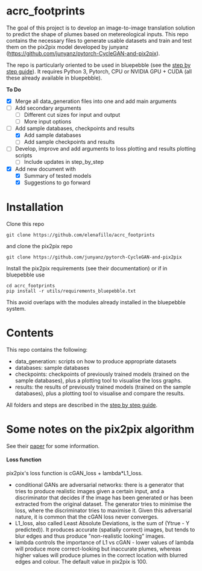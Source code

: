 # acrc_footprints
The goal of this project is to develop an image-to-image translation solution to predict the shape of plumes based on metereological inputs.
This repo contains the necessary files to generate usable datasets and train and test them on the pix2pix model developed by junyanz (https://github.com/junyanz/pytorch-CycleGAN-and-pix2pix). 

The repo is particularly oriented to be used in bluepebble (see the [step by step guide](step-by-step.md)). It requires Python 3, Pytorch, CPU or NVIDIA GPU + CUDA (all these already available in bluepebble).

**To Do**
- [x] Merge all data_generation files into one and add main arguments
- [ ] Add secondary arguments 
    - [ ] Different cut sizes for input and output
    - [ ] More input options 
- [ ] Add sample databases, checkpoints and results
    - [x] Add sample databases
    - [ ] Add sample checkpoints and results
- [ ] Develop, improve and add arguments to loss plotting and results plotting scripts
    - [ ]  Include updates in step_by_step 
- [x] Add new document with
    - [x] Summary of tested models
    - [x] Suggestions to go forward

# Installation
Clone this repo 
```
git clone https://github.com/elenafillo/acrc_footprints
```
and clone the pix2pix repo
```
git clone https://github.com/junyanz/pytorch-CycleGAN-and-pix2pix
```
Install the pix2pix requirements (see their documentation) or if in bluepebble use 
```
cd acrc_footprints
pip install -r utils/requirements_bluepebble.txt
```
This avoid overlaps with the modules already installed in the bluepebble system.

# Contents
This repo contains the following:
- data_generation: scripts on how to produce appropriate datasets
- databases: sample databases
- checkpoints: checkpoints of previously trained models (trained on the sample databases), plus a plotting tool to visualise the loss graphs.
- results: the results of previously trained models (trained on the sample databases), plus a plotting tool to visualise and compare the results.

All folders and steps are described in the [step by step guide](step-by-step.md).
# Some notes on the pix2pix algorithm
See their [paper](https://arxiv.org/pdf/1611.07004.pdf) for some information.
#### Loss function
 pix2pix's loss function is cGAN_loss + lambda*L1_loss. 
- conditional GANs are adversarial networks: there is a generator that tries to produce realistic images given a certain input, and a discriminator that decides if the image has been generated or has been extracted from the original dataset. The generator tries to minimise the loss, where the discriminator tries to maximise it. Given this adversarial nature, it is common that the cGAN loss never converges.
- L1_loss, also called Least Absolute Deviations, is the sum of (Ytrue - Y predicted)). It produces accurate (spatially correct) images, but tends to blur edges and thus produce "non-realistic looking" images.
- lambda controls the importance of L1 vs cGAN - lower values of lambda will produce more correct-looking but inaccurate plumes, whereas higher values will produce plumes in the correct location with blurred edges and colour. The default value in pix2pix is 100.
